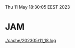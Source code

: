 Thu 11 May 18:30:05 EEST 2023
# JAM
<a href='./cache/202305/11_18.log'>./cache/202305/11_18.log</a>
